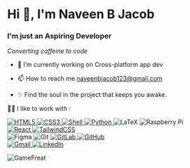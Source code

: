 <h1>Hi 👋, I'm Naveen B Jacob</h1>
<h3>I'm just an Aspiring Developer</h3>
<em>Converting caffeine to code</em>

- 🔭 I’m currently working on Cross-platform app dev

- 📫 How to reach me naveenbjacob123@gmail.com

- ✨ Find the soul in the project that keeps you awake. </br>

<p>👨‍💻 I like to work with :</p>
<!-- <a></a> -->
<a href="https://github.com/CoVolNet/CoVolNet" target="_blank">
<img alt="HTML5" src="https://img.shields.io/badge/html5%20-%23E34F26.svg?&style=for-the-badge&logo=html5&logoColor=white"/> 
</a>
<a href="https://github.com/CoVolNet/CoVolNet" target="_blank">
    <img alt="CSS3" src="https://img.shields.io/badge/css3%20-%231572B6.svg?&style=for-the-badge&logo=css3&logoColor=white"/>
</a>
<a href="https://github.com/GameFreat?tab=repositories&q=&type=&language=shell&sort=">
    <img alt="Shell" src="https://img.shields.io/badge/Shell%20-%4cd434.svg?&style=for-the-badge&logoColor=white"/>
</a>
<a href="https://github.com/GameFreat/Website-risk-prediction-and-prevention" target="_blank">
    <img alt="Python" src="https://img.shields.io/badge/python%20-%2314354C.svg?&style=for-the-badge&logo=python&logoColor=white"/>
</a>
<img alt="LaTeX" src="https://img.shields.io/badge/latex%20-%23008080.svg?&style=for-the-badge&logo=latex&logoColor=white"/>
<img alt="Raspberry Pi" src="https://img.shields.io/badge/-Raspberry%20Pi-C51A4A?style=for-the-badge&logo=Raspberry-Pi"/>
<!-- <img alt="Arduino" src="https://img.shields.io/badge/-Arduino-00979D?style=for-the-badge&logo=Arduino&logoColor=white"/> -->
</br>
<a href="https://github.com/GameFreat/acm-webpage" target="_blank">
    <img alt="React" src="https://img.shields.io/badge/react%20-%2320232a.svg?&style=for-the-badge&logo=react&logoColor=%2361DAFB"/>
</a>
<a href="https://github.com/GameFreat/acm-webpage" target="_blank">
    <img alt="TailwindCSS" src="https://img.shields.io/badge/tailwindcss%20-%2338B2AC.svg?&style=for-the-badge&logo=tailwind-css&logoColor=white"/>
</a>
</br>
<img alt="Figma" src="https://img.shields.io/badge/figma%20-%23F24E1E.svg?&style=for-the-badge&logo=figma&logoColor=white"/>

<img alt="Git" src="https://img.shields.io/badge/git%20-%23F05033.svg?&style=for-the-badge&logo=git&logoColor=white"/>
<a href="https://gitlab.com/NaveenJacob" target="_blank">
<img alt="GitLab" src="https://img.shields.io/badge/gitlab%20-%23181717.svg?&style=for-the-badge&logo=gitlab&logoColor=white"/>
</a>
<a href="https://github.com/NaveenBJacob" target="_blank">
<img alt="GitHub" src="https://img.shields.io/badge/github%20-%23121011.svg?&style=for-the-badge&logo=github&logoColor=white"/>
</a>
</br>
<a href="mailto:naveenbjacob123@gmail.com">
<img alt="Gmail" src="https://img.shields.io/badge/Gmail-D14836?style=for-the-badge&logo=gmail&logoColor=white" />
</a>
<a href="https://www.linkedin.com/in/naveen-b-jacob/"  target="_blank">
<img alt="LinkedIn" src="https://img.shields.io/badge/linkedin%20-%230077B5.svg?&style=for-the-badge&logo=linkedin&logoColor=white"/></a>

<p align="left"> <img src="https://komarev.com/ghpvc/?username=GameFreat&label=Profile%20views&color=0e75b6&style=flat" alt="GameFreat" /> </p>
